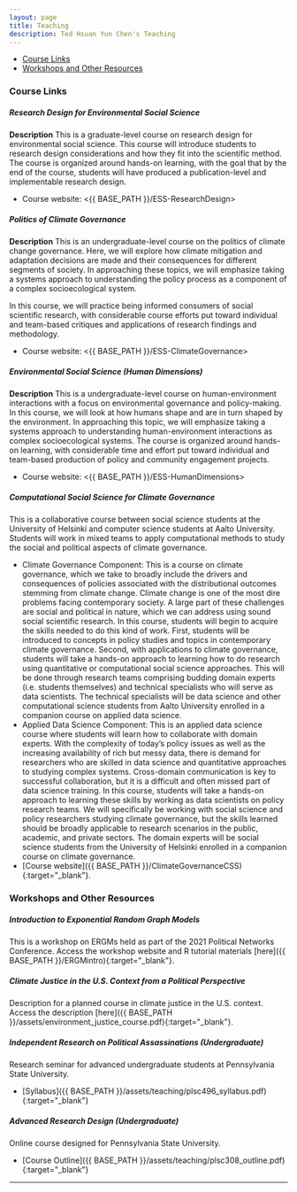 ```yaml
---
layout: page
title: Teaching
description: Ted Hsuan Yun Chen's Teaching
---
```


<div class="navbar navbar-static-top">
    <div class="navbar-inner">
        <ul class="nav pull-right">
			<li><a href="#Course Links">Course Links</a></li>
            <li><a href="#Workshops and Other Resources">Workshops and Other Resources</a></li>
        </ul>
    </div>
</div>

### <a name="Course Links"></a> Course Links

##### Research Design for Environmental Social Science
**Description** This is a graduate-level course on research design for environmental social science. This course will introduce students to research design considerations and how they fit into the scientific method. The course is organized around hands-on learning, with the goal that by the end of the course, students will have produced a publication-level and implementable research design.
- Course website: <{{ BASE_PATH }}/ESS-ResearchDesign>

##### Politics of Climate Governance
**Description** This is an undergraduate-level course on the politics of climate change governance. Here, we will explore how climate mitigation and adaptation decisions are made and their consequences for different segments of society. In approaching these topics, we will emphasize taking a systems approach to understanding the policy process as a component of a complex socioecological system.

In this course, we will practice being informed consumers of social scientific research, with considerable course efforts put toward individual and team-based critiques and applications of research findings and methodology.
- Course website: <{{ BASE_PATH }}/ESS-ClimateGovernance>

##### Environmental Social Science (Human Dimensions)
**Description** This is a undergraduate-level course on human-environment interactions with a focus on environmental governance and policy-making. In this course, we will look at how humans shape and are in turn shaped by the environment. In approaching this topic, we will emphasize taking a systems approach to understanding human-environment interactions as complex socioecological systems. The course is organized around hands-on learning, with considerable time and effort put toward individual and team-based production of policy and community engagement projects.
- Course website: <{{ BASE_PATH }}/ESS-HumanDimensions>

##### Computational Social Science for Climate Governance
This is a collaborative course between social science students at the University of Helsinki and computer science students at Aalto University. Students will work in mixed teams to apply computational methods to study the social and political aspects of climate governance.
- Climate Governance Component: This is a course on climate governance, which we take to broadly include the drivers and consequences of policies associated with the distributional outcomes stemming from climate change. Climate change is one of the most dire problems facing contemporary society. A large part of these challenges are social and political in nature, which we can address using sound social scientific research. In this course, students will begin to acquire the skills needed to do this kind of work. First, students will be introduced to concepts in policy studies and topics in contemporary climate governance. Second, with applications to climate governance, students will take a hands-on approach to learning how to do research using quantitative or computational social science approaches. This will be done through research teams comprising budding domain experts (i.e. students themselves) and technical specialists who will serve as data scientists. The technical specialists will be data science and other computational science students from Aalto University enrolled in a companion course on applied data science.
- Applied Data Science Component: This is an applied data science course where students will learn how to collaborate with domain experts. With the complexity of today’s policy issues as well as the increasing availability of rich but messy data, there is demand for researchers who are skilled in data science and quantitative approaches to studying complex systems. Cross-domain communication is key to successful collaboration, but it is a difficult and often missed part of data science training. In this course, students will take a hands-on approach to learning these skills by working as data scientists on policy research teams. We will specifically be working with social science and policy researchers studying climate governance, but the skills learned should be broadly applicable to research scenarios in the public, academic, and private sectors. The domain experts will be social science students from the University of Helsinki enrolled in a companion course on climate governance.
- [Course website]({{ BASE_PATH }}/ClimateGovernanceCSS){:target="_blank"}.

### <a name="Workshops and Other Resources"></a> Workshops and Other Resources
##### Introduction to Exponential Random Graph Models
This is a workshop on ERGMs held as part of the 2021 Political Networks Conference. Access the workshop website and R tutorial materials [here]({{ BASE_PATH }}/ERGMintro){:target="_blank"}.

##### Climate Justice in the U.S. Context from a Political Perspective
Description for a planned course in climate justice in the U.S. context. Access the description [here]({{ BASE_PATH }}/assets/environment_justice_course.pdf){:target="_blank"}.

##### Independent Research on Political Assassinations (Undergraduate)
Research seminar for advanced undergraduate students at Pennsylvania State University.
- [Syllabus]({{ BASE_PATH }}/assets/teaching/plsc496_syllabus.pdf){:target="_blank"}

##### Advanced Research Design (Undergraduate)
Online course designed for Pennsylvania State University.
- [Course Outline]({{ BASE_PATH }}/assets/teaching/plsc308_outline.pdf){:target="_blank"}

---
